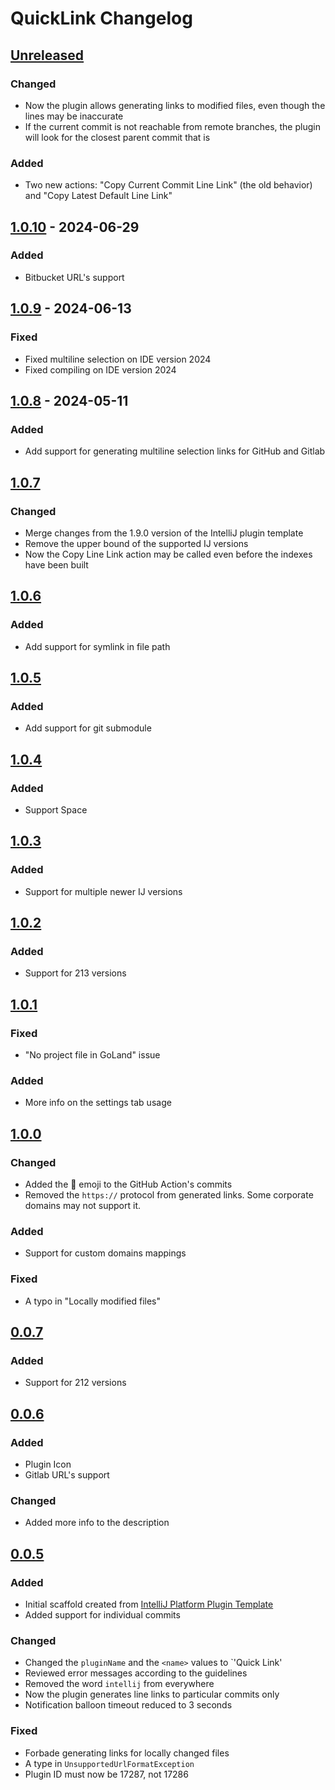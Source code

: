 <!-- Keep a Changelog guide -> https://keepachangelog.com -->

# QuickLink Changelog

## [Unreleased]

### Changed
- Now the plugin allows generating links to modified files, even though the lines may be inaccurate
- If the current commit is not reachable from remote branches, the plugin will look for the closest parent commit that is

### Added
- Two new actions: "Copy Current Commit Line Link" (the old behavior) and "Copy Latest Default Line Link"

## [1.0.10] - 2024-06-29

### Added
- Bitbucket URL's support

## [1.0.9] - 2024-06-13

### Fixed
- Fixed multiline selection on IDE version 2024
- Fixed compiling on IDE version 2024

## [1.0.8] - 2024-05-11

### Added
- Add support for generating multiline selection links for GitHub and Gitlab

## [1.0.7]

### Changed
- Merge changes from the 1.9.0 version of the IntelliJ plugin template
- Remove the upper bound of the supported IJ versions
- Now the Copy Line Link action may be called even before the indexes have been built

## [1.0.6]

### Added
- Add support for symlink in file path

## [1.0.5]

### Added
- Add support for git submodule

## [1.0.4]

### Added
- Support Space

## [1.0.3]

### Added
- Support for multiple newer IJ versions

## [1.0.2]

### Added
- Support for 213 versions

## [1.0.1]

### Fixed
- "No project file in GoLand" issue

### Added
- More info on the settings tab usage

## [1.0.0]

### Changed
- Added the 📃 emoji to the GitHub Action's commits
- Removed the `https://` protocol from generated links. Some corporate domains may not support it.

### Added
- Support for custom domains mappings

### Fixed
- A typo in "Locally modified files"

## [0.0.7]

### Added
- Support for 212 versions

## [0.0.6]

### Added
- Plugin Icon
- Gitlab URL's support

### Changed
- Added more info to the description

## [0.0.5]

### Added
- Initial scaffold created from [IntelliJ Platform Plugin Template](https://github.com/JetBrains/intellij-platform-plugin-template)
- Added support for individual commits

### Changed
- Changed the `pluginName` and the `<name>` values to `'Quick Link'
- Reviewed error messages according to the guidelines
- Removed the word `intellij` from everywhere
- Now the plugin generates line links to particular commits only
- Notification balloon timeout reduced to 3 seconds

### Fixed
- Forbade generating links for locally changed files
- A type in `UnsupportedUrlFormatException`
- Plugin ID must now be 17287, not 17286

[Unreleased]: https://github.com/lunakoly/QuickLink/compare/v1.0.10...HEAD
[1.0.10]: https://github.com/lunakoly/QuickLink/compare/v1.0.9...v1.0.10
[1.0.9]: https://github.com/lunakoly/QuickLink/compare/v1.0.8...v1.0.9
[1.0.8]: https://github.com/lunakoly/QuickLink/compare/v1.0.7...v1.0.8
[1.0.7]: https://github.com/lunakoly/QuickLink/compare/v1.0.6...v1.0.7
[1.0.6]: https://github.com/lunakoly/QuickLink/compare/v1.0.5...v1.0.6
[1.0.5]: https://github.com/lunakoly/QuickLink/compare/v1.0.4...v1.0.5
[1.0.4]: https://github.com/lunakoly/QuickLink/compare/v1.0.3...v1.0.4
[1.0.3]: https://github.com/lunakoly/QuickLink/compare/v1.0.2...v1.0.3
[1.0.2]: https://github.com/lunakoly/QuickLink/compare/v1.0.1...v1.0.2
[1.0.1]: https://github.com/lunakoly/QuickLink/compare/v1.0.0...v1.0.1
[1.0.0]: https://github.com/lunakoly/QuickLink/compare/v0.0.7...v1.0.0
[0.0.7]: https://github.com/lunakoly/QuickLink/compare/v0.0.6...v0.0.7
[0.0.6]: https://github.com/lunakoly/QuickLink/compare/v0.0.5...v0.0.6
[0.0.5]: https://github.com/lunakoly/QuickLink/commits/v0.0.5
